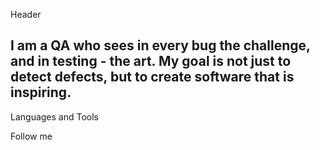 Header

## I am a QA who sees in every bug the challenge, and in testing - the art. My goal is not just to detect defects, but to create software that is inspiring.

Languages and Tools

Follow me